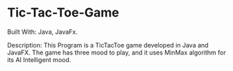 # Tic-Tac-Toe-Game

Built With: Java, JavaFx.

Description: This Program is a TicTacToe game developed in Java and JavaFX. The game has three mood to play, and it uses MinMax algorithm for its AI Intelligent mood.
